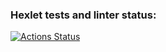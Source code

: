 ### Hexlet tests and linter status:
[![Actions Status](https://github.com/Makeev095/qa-engineer-project-84/workflows/hexlet-check/badge.svg)](https://github.com/Makeev095/qa-engineer-project-84/actions)